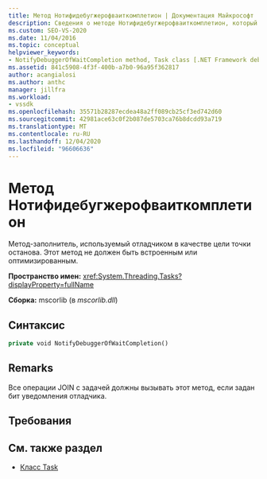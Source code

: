 ```yaml
---
title: Метод Нотифидебугжерофваиткомплетион | Документация Майкрософт
description: Сведения о методе Нотифидебугжерофваиткомплетион, который является заполнителем, используемым отладчиком в качестве целевой точки останова.
ms.custom: SEO-VS-2020
ms.date: 11/04/2016
ms.topic: conceptual
helpviewer_keywords:
- NotifyDebuggerOfWaitCompletion method, Task class [.NET Framework debug engines]
ms.assetid: 841c5908-4f3f-400b-a7b0-96a95f362817
author: acangialosi
ms.author: anthc
manager: jillfra
ms.workload:
- vssdk
ms.openlocfilehash: 35571b28287ecdea48a2ff089cb25cf3ed742d60
ms.sourcegitcommit: 42981ace63c0f2b087de5703ca76b8dcdd93a719
ms.translationtype: MT
ms.contentlocale: ru-RU
ms.lasthandoff: 12/04/2020
ms.locfileid: "96606636"
---
```

# <a name="notifydebuggerofwaitcompletion-method"></a>Метод Нотифидебугжерофваиткомплетион
Метод-заполнитель, используемый отладчиком в качестве цели точки останова. Этот метод не должен быть встроенным или оптимизированным.

 **Пространство имен:** <xref:System.Threading.Tasks?displayProperty=fullName>

 **Сборка:** mscorlib (в *mscorlib.dll*)

## <a name="syntax"></a>Синтаксис

```vb
private void NotifyDebuggerOfWaitCompletion()
```

## <a name="remarks"></a>Remarks
 Все операции JOIN с задачей должны вызывать этот метод, если задан бит уведомления отладчика.

## <a name="requirements"></a>Требования

## <a name="see-also"></a>См. также раздел
- [Класс Task](../../extensibility/debugger/task-class-internal-members.md)
